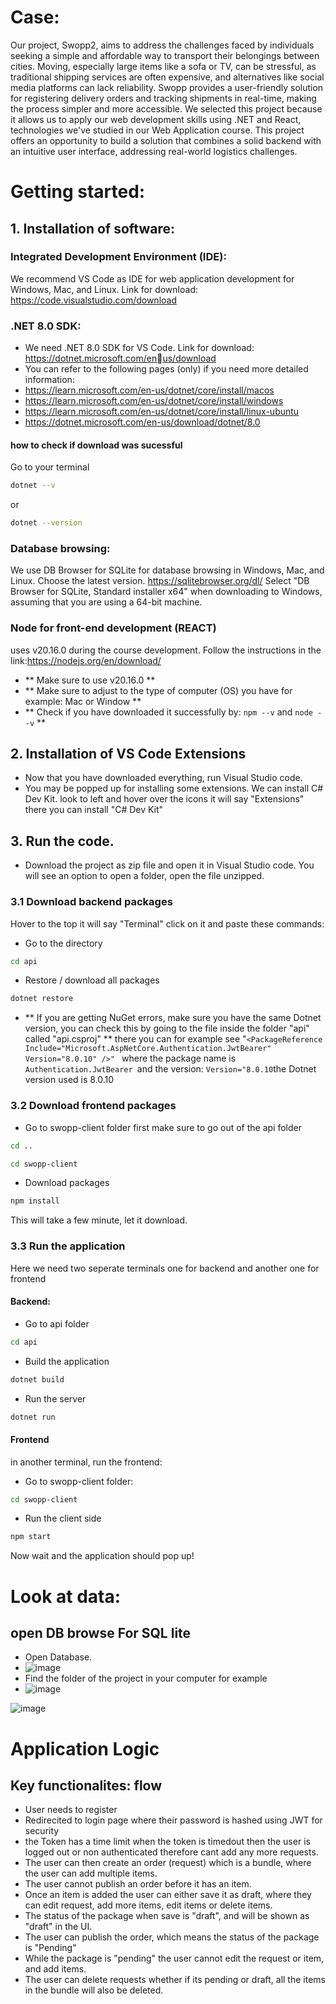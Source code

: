 # Case:
Our project, Swopp2, aims to address the challenges faced by individuals seeking a simple and affordable way to transport their belongings between cities. Moving, especially large items like a sofa or TV, can be stressful, as traditional shipping services are often expensive, and alternatives like social media platforms can lack reliability. Swopp provides a user-friendly solution for registering delivery orders and tracking shipments in real-time, making the process simpler and more accessible.
We selected this project because it allows us to apply our web development skills using .NET and React, technologies we've studied in our Web Application course. This project offers an opportunity to build a solution that combines a solid backend with an intuitive user interface, addressing real-world logistics challenges.

# Getting started:

## 1. Installation of software:
### **Integrated Development Environment (IDE)**: 
We recommend VS Code as IDE for web application development for Windows, Mac, and
Linux. Link for download: https://code.visualstudio.com/download

### **.NET 8.0 SDK**:
- We need .NET 8.0 SDK for VS Code. Link for download: https://dotnet.microsoft.com/enus/download
- You can refer to the following pages (only) if you need more detailed information:
- https://learn.microsoft.com/en-us/dotnet/core/install/macos
- https://learn.microsoft.com/en-us/dotnet/core/install/windows
- https://learn.microsoft.com/en-us/dotnet/core/install/linux-ubuntu
- https://dotnet.microsoft.com/en-us/download/dotnet/8.0

#### how to check if download was sucessful
Go to your terminal
``` bash
dotnet --v
```
or
``` bash
dotnet --version
```


### Database browsing:
We use DB Browser for SQLite for database browsing in Windows, Mac, and Linux. Choose 
the latest version.
https://sqlitebrowser.org/dl/
Select "DB Browser for SQLite, Standard installer x64" when downloading to Windows, 
assuming that you are using a 64-bit machine.

### Node for front-end development (REACT)
uses v20.16.0 during the course development. Follow the instructions in the link:https://nodejs.org/en/download/
- ** Make sure to use v20.16.0 **
- ** Make sure to adjust to the type of computer (OS) you have for example: Mac or Window **
- ** Check if you have downloaded it successfully by: ``` npm --v ``` and ``` node --v ``` **

## 2. Installation of VS Code Extensions
- Now that you have downloaded everything, run Visual Studio code.
- You may be popped up for installing some extensions. We can install C# Dev Kit. look to left and hover over the icons it will say "Extensions" there you can install "C# Dev Kit"

## 3. Run the code.
- Download the project as zip file and open it in Visual Studio code. You will see an option to open a folder, open the file unzipped.
### 3.1 Download backend packages
Hover to the top it will say "Terminal" click on it and paste these commands:
- Go to the directory
``` bash
cd api
```
- Restore / download all packages
``` bash
dotnet restore
```

- ** If you are getting NuGet errors, make sure you have the same Dotnet version, you can check this by going to the file inside the folder "api" called "api.csproj" **
there you can for example see "```<PackageReference Include="Microsoft.AspNetCore.Authentication.JwtBearer" Version="8.0.10" />" ``` where the package name is ```Authentication.JwtBearer ```and the version:  ``` Version="8.0.10 ```the Dotnet version used is 8.0.10

### 3.2 Download frontend packages
- Go to swopp-client folder
first make sure to go out of  the api folder
``` bash
cd ..
```
``` bash
cd swopp-client
```
- Download packages
``` bash
npm install
```
This will take a few minute, let it download.

### 3.3  Run the application
Here we need two seperate terminals one for backend and another one for frontend
#### Backend:
- Go to api folder
``` bash
cd api
```
- Build the application
``` bash
dotnet build
```
- Run the server
``` Bash
dotnet run
```
#### Frontend
in another terminal, run the frontend:

- Go to swopp-client folder:
``` bash
cd swopp-client
```
- Run the client side
``` bash
npm start
```
Now wait and  the application should pop up!

# Look at data:
## open DB browse For SQL lite
- Open Database.
- ![image](https://github.com/user-attachments/assets/6587e695-eb22-4897-a744-f4d0f9ca6efb)
- Find the folder of the project in your computer for example
- ![image](https://github.com/user-attachments/assets/f78af309-bc63-47ce-baec-4598e5c3b270)


![image](https://github.com/user-attachments/assets/8154fb94-7ddd-4d78-92ad-f0a06a31992a)


# Application Logic
## Key functionalites: flow
- User needs to register
- Redirecited to login page where their password is hashed using JWT for security
- the Token has a time limit when the token is timedout then the user is logged out or non authenticated therefore cant add any more requests.
- The user can then create an order (request) which is a bundle, where the user can add multiple items.
- The user cannot publish an order before it has an item.
- Once an item is added the user can either save it as draft, where they can edit request, add more items, edit items or delete items.
- The status of the package when save is "draft", and will be shown as "draft" in the UI.
- The user can publish the order, which means the status of the package is "Pending"
- While the package is "pending" the user cannot edit the request or item, and add items.
- The user can delete requests whether if its pending or draft, all the items in the bundle will also be deleted.








